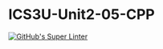 # ICS3U-Unit2-05-CPP
[![GitHub's Super Linter](https://github.com/Yiyun-Qin/ICS3U-Unit2-05-CPP/workflows/GitHub's%20Super%20Linter/badge.svg)](https://github.com/Yiyun-Qin/ICS3U-Unit2-05-CPP/actions)
